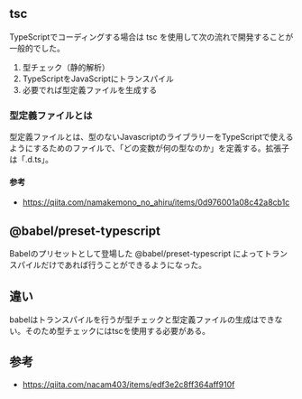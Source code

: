 ## tsc

TypeScriptでコーディングする場合は tsc を使用して次の流れで開発することが一般的でした。

1. 型チェック（静的解析）
2. TypeScriptをJavaScriptにトランスパイル
3. 必要でれば型定義ファイルを生成する

### 型定義ファイルとは

型定義ファイルとは、型のないJavascriptのライブラリーをTypeScriptで使えるようにするためのファイルで、「どの変数が何の型なのか」を定義する。拡張子は「.d.ts」。

#### 参考

- https://qiita.com/namakemono_no_ahiru/items/0d976001a08c42a8cb1c

## @babel/preset-typescript

Babelのプリセットとして登場した @babel/preset-typescript によってトランスパイルだけであれば行うことができるようになった。

## 違い

babelはトランスパイルを行うが型チェックと型定義ファイルの生成はできない。そのため型チェックにはtscを使用する必要がある。

## 参考

- https://qiita.com/nacam403/items/edf3e2c8ff364aff910f
